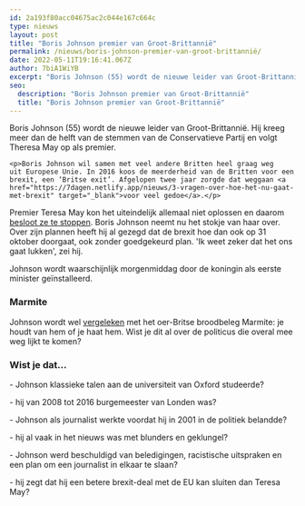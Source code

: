```yaml
---
id: 2a193f80acc04675ac2c044e167c664c
type: nieuws
layout: post
title: "Boris Johnson premier van Groot-Brittannië"
permalink: /nieuws/boris-johnson-premier-van-groot-brittannië/
date: 2022-05-11T19:16:41.067Z
author: 7biA1WiYB
excerpt: "Boris Johnson (55) wordt de nieuwe leider van Groot-Brittannië. Hij kreeg meer dan de helft van de stemmen van de Conservatieve Partij en volgt Theresa May op als premier.  "
seo:
  description: "Boris Johnson premier van Groot-Brittannië"
  title: "Boris Johnson premier van Groot-Brittannië"
---
```

Boris Johnson (55) wordt de nieuwe leider van Groot-Brittannië. Hij kreeg meer dan de helft van de stemmen van de Conservatieve Partij en volgt Theresa May op als premier.  

    <p>Boris Johnson wil samen met veel andere Britten heel graag weg uit Europese Unie. In 2016 koos de meerderheid van de Britten voor een brexit, een ‘Britse exit’. Afgelopen twee jaar zorgde dat weggaan <a href="https://7dagen.netlify.app/nieuws/3-vragen-over-hoe-het-nu-gaat-met-brexit" target="_blank">voor veel gedoe</a>.</p>
<p>Premier Teresa May kon het uiteindelijk allemaal niet oplossen en daarom <a href="https://7dagen.netlify.app/nieuws/weer-een-nee-theresa-may-stopt-als-premier" target="_blank">besloot ze te stoppen</a>. Boris Johnson neemt nu het stokje van haar over. Over zijn plannen heeft hij al gezegd dat de brexit hoe dan ook op 31 oktober doorgaat, ook zonder goedgekeurd plan. 'Ik weet zeker dat het ons gaat lukken', zei hij.</p>
<p>Johnson wordt waarschijnlijk morgenmiddag door de koningin als eerste minister geïnstalleerd. </p>
<h3>Marmite</h3>
<p>Johnson wordt wel <a href="https://www.volkskrant.nl/nieuws-achtergrond/boris-johnson-brexitheld-of-charlatan~b8e289d2/" target="_blank">vergeleken</a> met het oer-Britse broodbeleg Marmite: je houdt van hem of je haat hem. Wist je dit al over de politicus die overal mee weg lijkt te komen?</p>
<h3>Wist je dat...</h3>
<p>- Johnson klassieke talen aan de universiteit van Oxford studeerde?</p>
<p>- hij van 2008 tot 2016 burgemeester van Londen was?</p>
<p>- Johnson als journalist werkte voordat hij in 2001 in de politiek belandde? </p>
<p>- hij al vaak in het nieuws was met blunders en geklungel?</p>
<p>- Johnson werd beschuldigd van beledigingen, racistische uitspraken en een plan om een journalist in elkaar te slaan?</p>
<p>- hij zegt dat hij een betere brexit-deal met de EU kan sluiten dan Teresa May?</p>  
